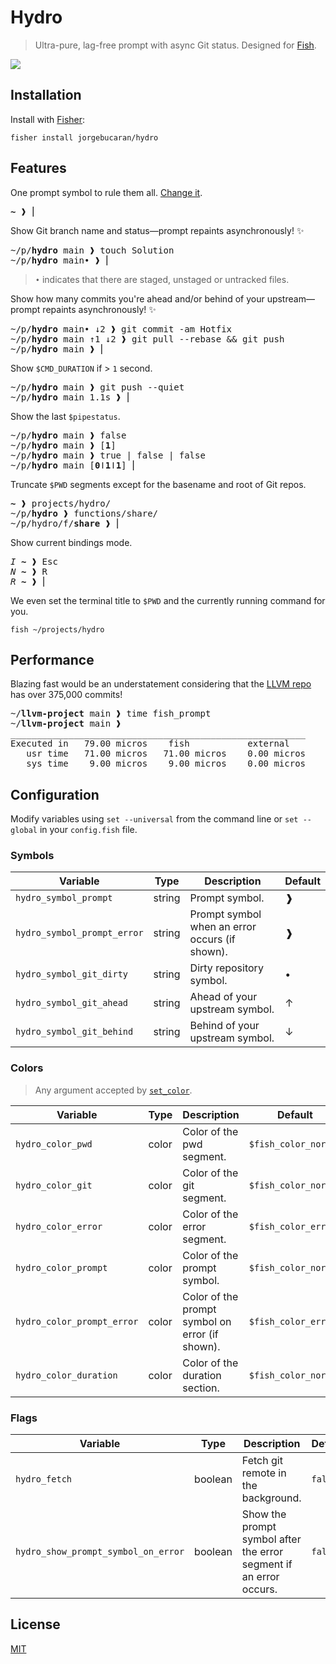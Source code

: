 # Hydro

> Ultra-pure, lag-free prompt with async Git status. Designed for [Fish](https://fishshell.com).

[![](https://user-images.githubusercontent.com/56996/103166797-f807ee00-4868-11eb-9818-c661584274c8.gif)](#hydro)

## Installation

Install with [Fisher](https://github.com/jorgebucaran/fisher):

```console
fisher install jorgebucaran/hydro
```

## Features

One prompt symbol to rule them all. [Change it](#configuration).

<pre>
<b>~</b> ❱ ⎢
</pre>

Show Git branch name and status—prompt repaints asynchronously! ✨

<pre>
~/p/<b>hydro</b> main ❱ touch Solution
~/p/<b>hydro</b> main• ❱ ⎢
</pre>

> `•` indicates that there are staged, unstaged or untracked files.

Show how many commits you're ahead and/or behind of your upstream—prompt repaints asynchronously! ✨

<pre>
~/p/<b>hydro</b> main• ↓2 ❱ git commit -am Hotfix
~/p/<b>hydro</b> main ↑1 ↓2 ❱ git pull --rebase && git push
~/p/<b>hydro</b> main ❱ ⎢
</pre>

Show `$CMD_DURATION` if > `1` second.

<pre>
~/p/<b>hydro</b> main ❱ git push --quiet
~/p/<b>hydro</b> main 1.1s ❱ ⎢
</pre>

Show the last `$pipestatus`.

<pre>
~/p/<b>hydro</b> main ❱ false
~/p/<b>hydro</b> main ❱ [<b>1</b>]
~/p/<b>hydro</b> main ❱ true | false | false
~/p/<b>hydro</b> main [<b>0</b>ǀ<b>1</b>ǀ<b>1</b>] ⎢
</pre>

Truncate `$PWD` segments except for the basename and root of Git repos.

<pre>
<b>~</b> ❱ projects/hydro/
~/p/<b>hydro</b> ❱ functions/share/
~/p/hydro/f/<b>share</b> ❱ ⎢
</pre>

Show current bindings mode.

<pre>
<i>I</i> <b>~</b> ❱ <kbd>Esc</kbd>
<i>N</i> <b>~</b> ❱ <kbd>R</kbd>
<i>R</i> <b>~</b> ❱ ⎢
</pre>

We even set the terminal title to `$PWD` and the currently running command for you.

```
fish ~/projects/hydro
```

## Performance

Blazing fast would be an understatement considering that the [LLVM repo](https://github.com/llvm/llvm-project) has over 375,000 commits!

<pre>
~/<b>llvm-project</b> main ❱ time fish_prompt
~/<b>llvm-project</b> main ❱
________________________________________________________
Executed in   79.00 micros    fish           external
   usr time   71.00 micros   71.00 micros    0.00 micros
   sys time    9.00 micros    9.00 micros    0.00 micros
</pre>

## Configuration

Modify variables using `set --universal` from the command line or `set --global` in your `config.fish` file.

### Symbols

| Variable                    | Type   | Description                                    | Default |
| --------------------------- | ------ | ---------------------------------------------- | ------- |
| `hydro_symbol_prompt`       | string | Prompt symbol.                                 | ❱       |
| `hydro_symbol_prompt_error` | string | Prompt symbol when an error occurs (if shown). | ❱       |
| `hydro_symbol_git_dirty`    | string | Dirty repository symbol.                       | •       |
| `hydro_symbol_git_ahead`    | string | Ahead of your upstream symbol.                 | ↑       |
| `hydro_symbol_git_behind`   | string | Behind of your upstream symbol.                | ↓       |

### Colors

> Any argument accepted by [`set_color`](https://fishshell.com/docs/current/cmds/set_color.html).

| Variable                     | Type  | Description                                     | Default              |
| ---------------------------- | ----- | ----------------------------------------------- | -------------------- |
| `hydro_color_pwd`            | color | Color of the pwd segment.                       | `$fish_color_normal` |
| `hydro_color_git`            | color | Color of the git segment.                       | `$fish_color_normal` |
| `hydro_color_error`          | color | Color of the error segment.                     | `$fish_color_error`  |
| `hydro_color_prompt`         | color | Color of the prompt symbol.                     | `$fish_color_normal` |
| `hydro_color_prompt_error`   | color | Color of the prompt symbol on error (if shown). | `$fish_color_error`  |
| `hydro_color_duration`       | color | Color of the duration section.                  | `$fish_color_normal` |

### Flags

| Variable                            | Type    | Description                                                        | Default |
| ----------------------------------- | ------- | ------------------------------------------------------------------ | ------- |
| `hydro_fetch`                       | boolean | Fetch git remote in the background.                                | `false` |
| `hydro_show_prompt_symbol_on_error` | boolean | Show the prompt symbol after the error segment if an error occurs. | `false` |

## License

[MIT](LICENSE.md)
